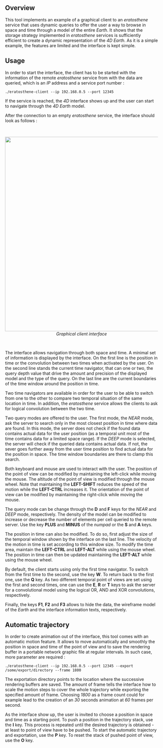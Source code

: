 ## Overview

This tool implements an example of a graphical client to an _eratosthene_ service that uses dynamic queries to offer the user a way to browse in space and time through a model of the entire _Earth_. It shows that the storage strategy implemented in _eratosthene_ services is sufficiently efficient to create a dynamic representation of the _4D Earth_. As it is a simple example, the features are limited and the interface is kept simple.

## Usage

In order to start the interface, the client has to be started with the information of the remote _eratosthene_ service from with the data are queried, which is an _IP_ address and a service port number :

    ./eratosthene-client --ip 192.168.0.5 --port 12345

If the service is reached, the _4D_ interface shows up and the user can start to navigate through the _4D Earth_ model.

After the connection to an empty _eratosthene_ service, the interface should look as follows :

<br />
<p align="center">
<img src="https://github.com/nils-hamel/eratosthene-suite/blob/master/src/eratosthene-client/doc/interface.jpg?raw=true" width="640">
<br />
<i>Graphical client interface</i>
</p>
<br />

The interface allows navigation through both space and time. A minimal set of information is displayed by the interface. On the first line is the position in time or the convolution between two times when activated by the user. On the second line stands the current time navigator, that can one or two, the query depth value that drive the amount and precision of the displayed model and the type of the query. On the last line are the current boundaries of the time window around the position in time.

Two time navigators are available in order for the user to be able to switch from one to the other to compare two temporal situation of the same location in time. In addition, the _eratosthene_ service allows the clients to ask for logical convolution between the two time.

Two query modes are offered to the user. The first mode, the _NEAR_ mode, ask the server to search only in the most closest position in time where data are found. In this mode, the server does not check if the found data contains actual data for the user position (as a temporal unit most of the time contains data for a limited space range). If the _DEEP_ mode is selected, the server will check if the queried data contains actual data. If not, the sever goes further away from the user time position to find actual data for the position in space. The time window boundaries are there to clamp this search.

Both keyboard and mouse are used to interact with the user. The position of the point of view can be modified by maintaining the left-click while moving the mouse. The altitude of the point of view is modified through the mouse wheel. Note that maintaining the **LEFT-SHIFT** reduces the speed of the motion while the **LEFT-CTRL** increases it. The orientation of the point of view can be modified by maintaining the right-click while moving the mouse.

The query mode can be change through the **D** and **F** keys for the _NEAR_ and _DEEP_ mode, respectively. The density of the model can be modified to increase or decrease the number of elements per cell queried to the remote server. Use the key **PLUS** and **MINUS** of the _numpad_ or the **S** and **A** keys.

The position in time can also be modified. To do so, first adjust the size of the temporal window shown by the interface on the last line. The velocity of the motion in time is set according to this window size. To modify the time area, maintain the **LEFT-CTRL** and **LEFT-ALT** while using the mouse wheel. The position in time can then be updated maintaining the **LEFT-ALT** while using the mouse wheel.

By default, the client starts using only the first time navigator. To switch from the first time to the second, use the key **W**. To return back to the first one, use the **Q** key. As two different temporal point of views are set using the first and second times, one can use the **E**, **R** or **T** keys to ask the server for a convolutional model using the logical OR, AND and XOR convolutions, respectively.

Finally, the keys **F1**, **F2** and **F3** allows to hide the data, the wireframe model of the _Earth_ and the interface information texts, respectively.

## Automatic trajectory

In order to create animation out of the interface, this tool comes with an automatic motion feature. It allows to move automatically and smoothly the position in space and time of the point of view and to save the rendering buffer in a portable network graphic file at regular intervals. In such case, more parameter are required :

    ./eratosthene-client --ip 192.168.0.5 --port 12345 --export /some/export/directory --frame 1800

The exportation directory points to the location where the successive rendering buffers are saved. The amount of frame tells the interface how to scale the motion steps to cover the whole trajectory while exporting the specified amount of frame. Choosing _1800_ as a frame count could for example lead to the creation of an _30_ seconds animation at _60_ frames per second.

As the interface show up, the user is invited to choose a position in space and time as a starting point. To push a position in the trajectory stack, use the **I** key. This process is repeated until the desired trajectory is obtained - at least to point of view have to be pushed. To start the automatic trajectory and exportation, use the **P** key. To reset the stack of pushed point of view, use the **O** key.
